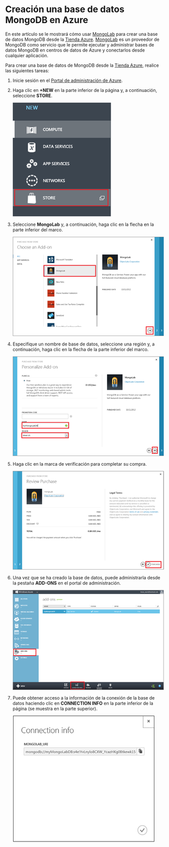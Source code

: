 # Creación una base de datos MongoDB en Azure

En este artículo se le mostrará cómo usar [MongoLab][] para crear una base de datos MongoDB desde la [Tienda Azure][]. [MongoLab][] es un proveedor de MongoDB como servicio que le permite ejecutar y administrar bases de datos MongoDB en centros de datos de Azure y conectarlos desde cualquier aplicación.

Para crear una base de datos de MongoDB desde la [Tienda Azure][], realice las siguientes tareas:

1.  Inicie sesión en el [Portal de administración de Azure][].
2.  Haga clic en **+NEW** en la parte inferior de la página y, a continuación, seleccione **STORE**.

    ![Seleccionar complemento de la tienda](./media/create-mongolab-mongodb/select-store.png)

3.  Seleccione **MongoLab** y, a continuación, haga clic en la flecha en la parte inferior del marco.

	![Selección de MongoLab](./media/create-mongolab-mongodb/select-mongo-db.png)

4.  Especifique un nombre de base de datos, seleccione una región y, a continuación, haga clic en la flecha de la parte inferior del marco.

	![Compra de la base de datos MongoLab de la tienda](./media/create-mongolab-mongodb/purchase-mongodb.png)

5.  Haga clic en la marca de verificación para completar su compra.

	![Revisar y finalizar la compra](./media/create-mongolab-mongodb/complete-mongolab-purchase.png)

6.  Una vez que se ha creado la base de datos, puede administrarla desde la pestaña **ADD-ONS** en el portal de administración.

	![Administración de la base de datos MongoLab en el portal de Azure](./media/create-mongolab-mongodb/manage-mongolab-add-on.png)

7.  Puede obtener acceso a la información de la conexión de la base de datos haciendo clic en **CONNECTION INFO** en la parte inferior de la página (se muestra en la parte superior).

	![Información de la conexión de MongoLab](./media/create-mongolab-mongodb/mongolab-conn-info.png) 

  [MongoLab]: https://mongolab.com/home
  [Tienda Azure]: /en-us/store/overview/
  [Portal de administración de Azure]: http://windows.azure.com/
